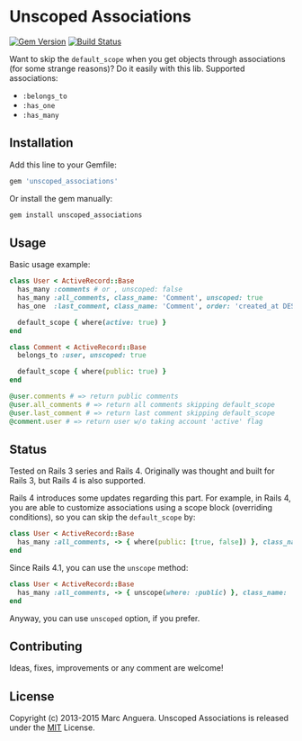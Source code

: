 # Unscoped Associations

[![Gem Version](https://badge.fury.io/rb/unscoped_associations.svg)](http://badge.fury.io/rb/unscoped_associations)
[![Build Status](https://travis-ci.org/markets/unscoped_associations.svg?branch=master)](https://travis-ci.org/markets/unscoped_associations)

Want to skip the `default_scope` when you get objects through associations (for some strange reasons)? Do it easily with this lib. Supported associations:

* `:belongs_to`
* `:has_one`
* `:has_many`

## Installation

Add this line to your Gemfile:

```ruby
gem 'unscoped_associations'
```

Or install the gem manually:

```ruby
gem install unscoped_associations
```

## Usage

Basic usage example:

```ruby
class User < ActiveRecord::Base
  has_many :comments # or , unscoped: false
  has_many :all_comments, class_name: 'Comment', unscoped: true
  has_one  :last_comment, class_name: 'Comment', order: 'created_at DESC', unscoped: true

  default_scope { where(active: true) }
end

class Comment < ActiveRecord::Base
  belongs_to :user, unscoped: true

  default_scope { where(public: true) }
end

@user.comments # => return public comments
@user.all_comments # => return all comments skipping default_scope
@user.last_comment # => return last comment skipping default_scope
@comment.user # => return user w/o taking account 'active' flag

```

## Status

Tested on Rails 3 series and Rails 4. Originally was thought and built for Rails 3, but Rails 4 is also supported.

Rails 4 introduces some updates regarding this part. For example, in Rails 4, you are able to customize associations using a scope block (overriding conditions), so you can skip the `default_scope` by:

```ruby
class User < ActiveRecord::Base
  has_many :all_comments, -> { where(public: [true, false]) }, class_name: 'Comment'
end
```

Since Rails 4.1, you can use the `unscope` method:

```ruby
class User < ActiveRecord::Base
  has_many :all_comments, -> { unscope(where: :public) }, class_name: 'Comment'
end
```

Anyway, you can use `unscoped` option, if you prefer.

## Contributing

Ideas, fixes, improvements or any comment are welcome!

## License

Copyright (c) 2013-2015 Marc Anguera. Unscoped Associations is released under the [MIT](LICENSE) License.
